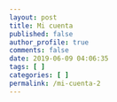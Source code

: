 ```yaml
---
layout: post
title: Mi cuenta
published: false
author_profile: true
comments: false
date: 2019-06-09 04:06:35
tags: [ ]
categories: [ ]
permalink: /mi-cuenta-2
---
```


